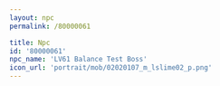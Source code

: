 ```yaml
---
layout: npc
permalink: /80000061

title: Npc
id: '80000061'
npc_name: 'LV61 Balance Test Boss'
icon_url: 'portrait/mob/02020107_m_lslime02_p.png'
---
```

